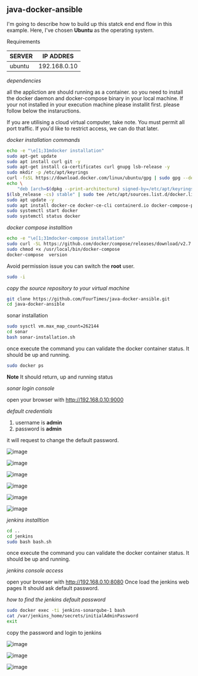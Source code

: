 ## java-docker-ansible

I'm going to describe how to build up this statck end end flow in this example. Here, I've chosen **Ubuntu** as the operating system.

Requirements

|SERVER| IP ADDRES|
|---|---|
| ubuntu | 192.168.0.10 |

_dependencies_

all the appliction are should running as a container. so you need to install the docker daemon and docker-compose  binary in your local machine. If your not installed in your execution machine please installit first. please follow below the instaructions.

If you are utilising a cloud virtual computer, take note. You must permit all port traffic. If you'd like to restrict access, we can do that later.

_docker installation commands_

```bash
echo -e "\e[1;31mdocker installation"
sudo apt-get update
sudo apt install curl git -y
sudo apt-get install ca-certificates curl gnupg lsb-release -y
sudo mkdir -p /etc/apt/keyrings
curl -fsSL https://download.docker.com/linux/ubuntu/gpg | sudo gpg --dearmor -o /etc/apt/keyrings/docker.gpg
echo \
    "deb [arch=$(dpkg --print-architecture) signed-by=/etc/apt/keyrings/docker.gpg] https://download.docker.com/linux/ubuntu \
$(lsb_release -cs) stable" | sudo tee /etc/apt/sources.list.d/docker.list >/dev/null
sudo apt update -y
sudo apt install docker-ce docker-ce-cli containerd.io docker-compose-plugin -y
sudo systemctl start docker
sudo systemctl status docker
```

_docker compose installtion_

```bash
echo -e "\e[1;31mdocker-compose installation"
sudo curl -SL https://github.com/docker/compose/releases/download/v2.7.0/docker-compose-linux-x86_64 -o /usr/local/bin/docker-compose
sudo chmod +x /usr/local/bin/docker-compose
docker-compose  version
```

Avoid permission issue you can switch the **root** user.

```bash
sudo -i
```

_copy the source repository to your virtual machine_

```bash
git clone https://github.com/FourTimes/java-docker-ansible.git
cd java-docker-ansible
```
sonar installation

```bash
sudo sysctl vm.max_map_count=262144
cd sonar
bash sonar-installation.sh
```

once execute the command you can validate the docker container status. It should be up and running.

```bash
sudo docker ps 
```

**Note** It should return, up and running status

_sonar login console_

open your browser with http://192.168.0.10:9000

_default credentials_

1. username is **admin**
2. password is **admin** 

it will request to change the default password.

![image](https://user-images.githubusercontent.com/91359308/181612050-6b8113fa-b00c-4181-9d0f-e4bf49370801.png)

![image](https://user-images.githubusercontent.com/91359308/181612251-1d7f9448-882b-4210-afce-a245d15c146d.png)

![image](https://user-images.githubusercontent.com/91359308/181612437-b1ea02b7-0d61-4b12-88a5-9bedb10dca81.png)

![image](https://user-images.githubusercontent.com/91359308/181612532-cbc57eb6-21ce-4299-a956-ddd3fe5285ae.png)

![image](https://user-images.githubusercontent.com/91359308/181612656-a719c6b7-31ab-475d-ae27-f55633d5b460.png)

![image](https://user-images.githubusercontent.com/91359308/181612873-46a2e4eb-252a-414f-a14f-8c573c698ad2.png)






_jenkins installtion_

```bash
cd ..
cd jenkins
sudo bash bash.sh
```

once execute the command you can validate the docker container status. It should be up and running.

_jenkins console access_

open your browser with http://192.168.0.10:8080 Once load the jenkins web pages It should ask default password.

_how to find the jenkins default password_

```bash
sudo docker exec -ti jenkins-sonarqube-1 bash
cat /var/jenkins_home/secrets/initialAdminPassword
exit
```
copy the password and login to jenkins

![image](https://user-images.githubusercontent.com/91359308/181616969-89bca2c7-2269-4794-8d0d-94960f2a5866.png)

![image](https://user-images.githubusercontent.com/91359308/181617606-47b906dc-7e50-4d0b-bbf7-8513e9a615ef.png)

![image](https://user-images.githubusercontent.com/91359308/181617909-a5c5c212-8bce-4223-bf02-8942106819b9.png)


